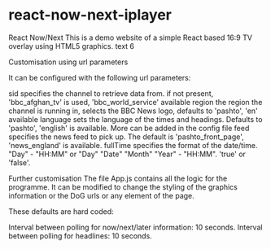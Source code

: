 # react-now-next-iplayer
React Now/Next
This is a demo website of a simple React based 16:9 TV overlay using HTML5 graphics.
text 6

Customisation using url parameters

It can be configured with the following url parameters:

sid specifies the channel to retrieve data from. if not present, 'bbc_afghan_tv' is used, 'bbc_world_service' available
region the region the channel is running in, selects the BBC News logo, defaults to 'pashto', 'en' available
language sets the language of the times and headings. Defaults to 'pashto', 'english' is available. More can be added in the config file
feed specifies the news feed to pick up. The default is 'pashto_front_page', 'news_england' is available.
fullTime specifies the format of the date/time. "Day" - "HH:MM" or "Day" "Date" "Month" "Year" - "HH:MM". 'true' or 'false'.

Further customisation
The file App.js contains all the logic for the programme. It can be modified to change the styling of the graphics information or the DoG urls or any element of the page.

These defaults are hard coded:

Interval between polling for now/next/later information: 10 seconds.
Interval between polling for headlines: 10 seconds.
